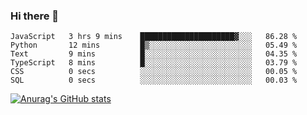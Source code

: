 ### Hi there 👋
<!--START_SECTION:waka-->

```text
JavaScript   3 hrs 9 mins    █████████████████████▓░░░   86.28 %
Python       12 mins         █▒░░░░░░░░░░░░░░░░░░░░░░░   05.49 %
Text         9 mins          █░░░░░░░░░░░░░░░░░░░░░░░░   04.35 %
TypeScript   8 mins          █░░░░░░░░░░░░░░░░░░░░░░░░   03.79 %
CSS          0 secs          ░░░░░░░░░░░░░░░░░░░░░░░░░   00.05 %
SQL          0 secs          ░░░░░░░░░░░░░░░░░░░░░░░░░   00.03 %
```

<!--END_SECTION:waka-->
[![Anurag's GitHub stats](https://github-readme-stats.vercel.app/api?username=Kevinbarrero)](https://github.com/anuraghazra/github-readme-stats)
<!--
**Kevinbarrero/Kevinbarrero** is a ✨ _special_ ✨ repository because its `README.md` (this file) appears on your GitHub profile.

Here are some ideas to get you started:

- 🔭 I’m currently working on ...
- 🌱 I’m currently learning ...
- 👯 I’m looking to collaborate on ...
- 🤔 I’m looking for help with ...
- 💬 Ask me about ...
- 📫 How to reach me: ...
- 😄 Pronouns: ...
- ⚡ Fun fact: ...

-->


